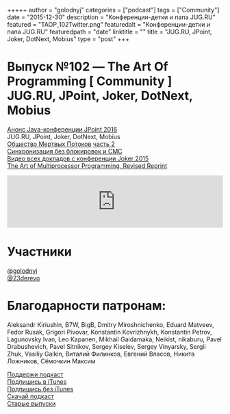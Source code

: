 +++++
author = "golodnyj"
categories = ["podcast"]
tags = ["Community"]
date = "2015-12-30"
description = "Конференции-детки и папа JUG.RU"
featured = "TAOP_102Twitter.png"
featuredalt = "Конференции-детки и папа JUG.RU"
featuredpath = "date"
linktitle = ""
title = "JUG.RU, JPoint, Joker, DotNext, Mobius"
type = "post"
+++

# Выпуск №102 — The Art Of Programming [ Community ] JUG.RU, JPoint, Joker, DotNext, Mobius

[Анонс Java-конференции JPoint 2016](http://bit.ly/TAOP102jpoint)  
JUG.RU, JPoint, Joker, DotNext, Mobius  
[Общество Мертвых Потоков](http://bit.ly/TAOP102jug1) [часть 2](http://bit.ly/TAOP102jug2)  
[Синхронизация без блокировок и СМС](http://bit.ly/TAOP102sms)  
[Видео всех докладов с конференции Joker 2015](http://bit.ly/TAOP102joker)  
[The Art of Multiprocessor Programming, Revised Reprint](http://bit.ly/TAOP102taomp)

<iframe src='https://www.podbean.com/media/player/rwpba-5b4e3e?from=yiiadmin&download=1&version=1' data-link='https://www.podbean.com/media/player/rwpba-5b4e3e?from=yiiadmin&download=1&version=1' height='122' width='100%' frameborder='0' scrolling='no' data-name='pb-iframe-player' ></iframe>

# Участники
[@golodnyj](https://twitter.com/golodnyj/)  
[@23derevo](https://twitter.com/23derevo)  

# Благодарности патронам:
Aleksandr Kiriushin, B7W, BigB, Dmitry Miroshnichenko, Eduard Matveev, Fedor Rusak, Grigori Pivovar, Konstantin Kovrizhnykh, Konstantin Petrov, Lagunovsky Ivan, Leo Kapanen, Mikhail Gaidamaka, Neikist, nikaburu, Pavel Drabushevich, Pavel Sitnikov, Sergey Kiselev, Sergey Vinyarsky, Sergii Zhuk, Vasiliy Galkin, Виталий Филинков, Евгений Власов, Никита Ложников, Сёмочкин Максим

[Поддержи подкаст](http://bit.ly/TAOPpatron)  
[Подпишись в iTunes](http://bit.ly/TAOPiTunes)  
[Подпишись без iTunes](http://bit.ly/TAOPrss)  
[Скачай подкаст](http://bit.ly/TAOP102mp3)  
[Старые выпуски](http://bit.ly/oldtaop)
